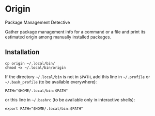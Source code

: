 
# Origin

Package Management Detective

Gather package management info for a command or a file and print its estimated origin among manually installed packages.

## Installation

```
cp origin ~/.local/bin/
chmod +x ~/.local/bin/origin 
```

If the directory `~/.local/bin` is not in `$PATH`, add this line in `~/.profile` or `~/.bash_profile` (to be available everywhere):

```
PATH="$HOME/.local/bin:$PATH"
```

or this line in `~/.bashrc` (to be available only in interactive shells):

```
export PATH="$HOME/.local/bin:$PATH"
```
